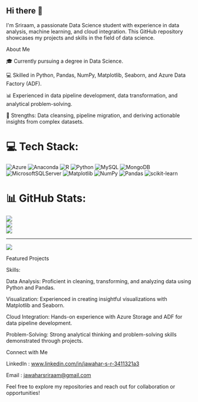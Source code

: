 ## Hi there 👋
I'm  Sriraam, a passionate Data Science student with experience in data analysis, machine learning, and cloud integration. This GitHub repository showcases my projects and skills in the field of data science.

About Me

🎓 Currently pursuing a degree in Data Science.

💻 Skilled in Python, Pandas, NumPy, Matplotlib, Seaborn, and Azure Data Factory (ADF).

📊 Experienced in data pipeline development, data transformation, and analytical problem-solving.

🌟 Strengths: Data cleansing, pipeline migration, and deriving actionable insights from complex datasets.


# 💻 Tech Stack:
![Azure](https://img.shields.io/badge/azure-%230072C6.svg?style=for-the-badge&logo=microsoftazure&logoColor=white) ![Anaconda](https://img.shields.io/badge/Anaconda-%2344A833.svg?style=for-the-badge&logo=anaconda&logoColor=white) ![R](https://img.shields.io/badge/r-%23276DC3.svg?style=for-the-badge&logo=r&logoColor=white) ![Python](https://img.shields.io/badge/python-3670A0?style=for-the-badge&logo=python&logoColor=ffdd54) ![MySQL](https://img.shields.io/badge/mysql-4479A1.svg?style=for-the-badge&logo=mysql&logoColor=white) ![MongoDB](https://img.shields.io/badge/MongoDB-%234ea94b.svg?style=for-the-badge&logo=mongodb&logoColor=white) ![MicrosoftSQLServer](https://img.shields.io/badge/Microsoft%20SQL%20Server-CC2927?style=for-the-badge&logo=microsoft%20sql%20server&logoColor=white) ![Matplotlib](https://img.shields.io/badge/Matplotlib-%23ffffff.svg?style=for-the-badge&logo=Matplotlib&logoColor=black) ![NumPy](https://img.shields.io/badge/numpy-%23013243.svg?style=for-the-badge&logo=numpy&logoColor=white) ![Pandas](https://img.shields.io/badge/pandas-%23150458.svg?style=for-the-badge&logo=pandas&logoColor=white) ![scikit-learn](https://img.shields.io/badge/scikit--learn-%23F7931E.svg?style=for-the-badge&logo=scikit-learn&logoColor=white)
# 📊 GitHub Stats:
![](https://github-readme-stats.vercel.app/api?username=jawahar0000&theme=dark&hide_border=false&include_all_commits=false&count_private=false)<br/>
![](https://nirzak-streak-stats.vercel.app/?user=jawahar0000&theme=dark&hide_border=false)<br/>
![](https://github-readme-stats.vercel.app/api/top-langs/?username=jawahar0000&theme=dark&hide_border=false&include_all_commits=false&count_private=false&layout=compact)

---
[![](https://visitcount.itsvg.in/api?id=jawahar0000&icon=0&color=0)](https://visitcount.itsvg.in)

Featured Projects


Skills:

Data Analysis: Proficient in cleaning, transforming, and analyzing data using Python and Pandas.

Visualization: Experienced in creating insightful visualizations with Matplotlib and Seaborn.

Cloud Integration: Hands-on experience with Azure Storage and ADF for data pipeline development.

Problem-Solving: Strong analytical thinking and problem-solving skills demonstrated through projects.

Connect with Me

LinkedIn : www.linkedin.com/in/jawahar-s-r-3411321a3

Email : jawaharsriraam@gmail.com

Feel free to explore my repositories and reach out for collaboration or opportunities!

<!-- Proudly created with GPRM ( https://gprm.itsvg.in ) -->
